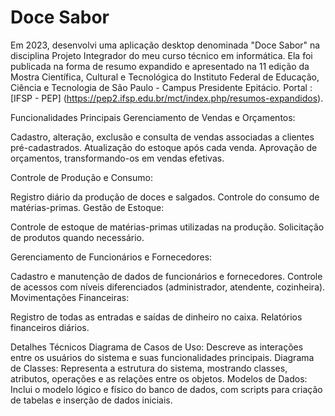 # Doce Sabor
Em 2023, desenvolvi uma aplicação desktop denominada "Doce Sabor" na disciplina Projeto Integrador do meu curso técnico em informática. Ela foi publicada na forma de resumo expandido e apresentado na 11 edição da Mostra Científica, Cultural e Tecnológica do Instituto Federal de Educação, Ciência e Tecnologia de São Paulo - Campus Presidente Epitácio. Portal : [IFSP - PEP] (https://pep2.ifsp.edu.br/mct/index.php/resumos-expandidos).

Funcionalidades Principais
Gerenciamento de Vendas e Orçamentos:

Cadastro, alteração, exclusão e consulta de vendas associadas a clientes pré-cadastrados.
Atualização do estoque após cada venda.
Aprovação de orçamentos, transformando-os em vendas efetivas.

Controle de Produção e Consumo:

Registro diário da produção de doces e salgados.
Controle do consumo de matérias-primas.
Gestão de Estoque:

Controle de estoque de matérias-primas utilizadas na produção.
Solicitação de produtos quando necessário.

Gerenciamento de Funcionários e Fornecedores:

Cadastro e manutenção de dados de funcionários e fornecedores.
Controle de acessos com níveis diferenciados (administrador, atendente, cozinheira).
Movimentações Financeiras:

Registro de todas as entradas e saídas de dinheiro no caixa.
Relatórios financeiros diários.

Detalhes Técnicos
Diagrama de Casos de Uso: Descreve as interações entre os usuários do sistema e suas funcionalidades principais.
Diagrama de Classes: Representa a estrutura do sistema, mostrando classes, atributos, operações e as relações entre os objetos.
Modelos de Dados: Inclui o modelo lógico e físico do banco de dados, com scripts para criação de tabelas e inserção de dados iniciais.

